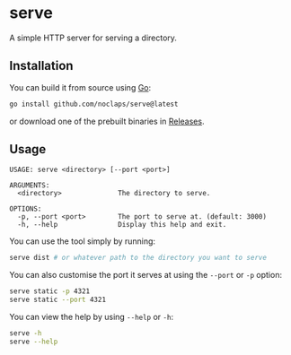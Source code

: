 # serve

A simple HTTP server for serving a directory.

## Installation

You can build it from source using [Go](https://go.dev):

```sh
go install github.com/noclaps/serve@latest
```

or download one of the prebuilt binaries in [Releases](https://github.com/noClaps/serve/releases).

## Usage

```
USAGE: serve <directory> [--port <port>]

ARGUMENTS:
  <directory>              The directory to serve.

OPTIONS:
  -p, --port <port>        The port to serve at. (default: 3000)
  -h, --help               Display this help and exit.
```

You can use the tool simply by running:

```sh
serve dist # or whatever path to the directory you want to serve
```

You can also customise the port it serves at using the `--port` or `-p` option:

```sh
serve static -p 4321
serve static --port 4321
```

You can view the help by using `--help` or `-h`:

```sh
serve -h
serve --help
```

